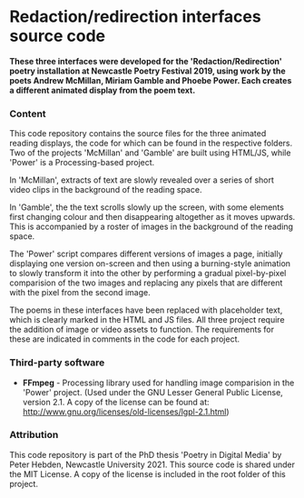 # Redaction/redirection interfaces source code

**These three interfaces were developed for the 'Redaction/Redirection' poetry installation at Newcastle Poetry Festival 2019, using work by the poets Andrew McMillan, Miriam Gamble and Phoebe Power. Each creates a different animated display from the poem text.**



### Content

This code repository contains the source files for the three animated reading displays, the code for which can be found in the respective folders. Two of the projects 'McMillan' and 'Gamble' are built using HTML/JS, while 'Power' is a Processing-based project.

In 'McMillan', extracts of text are slowly revealed over a series of short video clips in the background of the reading space.

In 'Gamble', the the text scrolls slowly up the screen, with some elements first changing colour and then disappearing altogether as it moves upwards. This is accompanied by a roster of images in the background of the reading space.

The 'Power' script compares different versions of images a page, initially displaying one version on-screen and then using a burning-style animation to slowly transform it into the other by performing a gradual pixel-by-pixel comparision of the two images and replacing any pixels that are different with the pixel from the second image.

The poems in these interfaces have been replaced with placeholder text, which is clearly marked in the  HTML and JS files. All three project require the addition of image or video assets to function. The requirements for these are indicated in comments in the code for each project. 



### Third-party software

- **FFmpeg** - Processing library used for handling image comparision in the 'Power' project. (Used under the GNU Lesser General Public License, version 2.1. A copy of the license can be found at: http://www.gnu.org/licenses/old-licenses/lgpl-2.1.html)



### Attribution

This code repository is part of the PhD thesis 'Poetry in Digital Media' by Peter Hebden, Newcastle University 2021. This source code is shared under the MIT License. A copy of the license is included in the root folder of this project.

